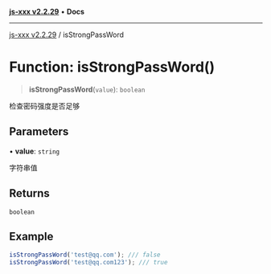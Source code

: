 [**js-xxx v2.2.29**](../README.md) • **Docs**

***

[js-xxx v2.2.29](../README.md) / isStrongPassWord

# Function: isStrongPassWord()

> **isStrongPassWord**(`value`): `boolean`

检查密码强度是否足够

## Parameters

• **value**: `string`

字符串值

## Returns

`boolean`

## Example

```ts
isStrongPassWord('test@qq.com'); /// false
isStrongPassWord('test@qq.com123'); /// true
```
